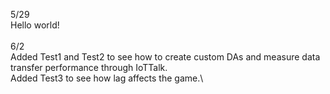 5/29\
Hello world!\
\
6/2\
Added Test1 and Test2 to see how to create custom DAs and measure data transfer performance through IoTTalk.\
Added Test3 to see how lag affects the game.\
